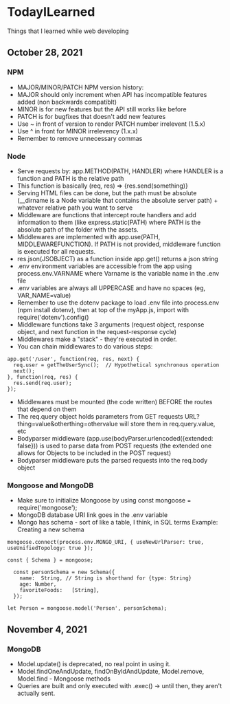 # TodayILearned
Things that I learned while web developing

## October 28, 2021
### NPM
- MAJOR/MINOR/PATCH NPM version history:
- MAJOR should only increment when API has incompatible features added (non backwards compatiblt)
- MINOR is for new features but the API still works like before
- PATCH is for bugfixes that doesn't add new features
- Use ~ in front of version to render PATCH number irrelevent (1.5.x)
- Use ^ in front for MINOR irrelevency (1.x.x)
- Remember to remove unnecessary commas

### Node
- Serve requests by: app.METHOD(PATH, HANDLER) where HANDLER is a function and PATH is the relative path
- This function is basically (req, res) => {res.send(something)}
- Serving HTML files can be done, but the path must be absolute (__dirname is a Node variable that contains the absolute server path) + whatever relative path you want to serve
- Middleware are functions that intercept route handlers and add information to them (like express.static(PATH) where PATH is the absolute path of the folder with the assets.
- Middlewares are implemented with app.use(PATH, MIDDLEWAREFUNCTION). If PATH is not provided, middleware function is executed for all requests.
- res.json(JSOBJECT) as a function inside app.get() returns a json string
- .env environment variables are accessible from the app using process.env.VARNAME where Varname is the variable name in the .env file
- .env variables are always all UPPERCASE and have no spaces (eg, VAR_NAME=value)
- Remember to use the dotenv package to load .env file into process.env (npm install dotenv), then at top of the myApp.js, import with require('dotenv').config()
- Middleware functions take 3 arguments (request object, response object, and next function in the request-response cycle)
- Middlewares make a "stack" - they're executed in order.
- You can chain middlewares to do various steps:
```
app.get('/user', function(req, res, next) {
  req.user = getTheUserSync();  // Hypothetical synchronous operation
  next();
}, function(req, res) {
  res.send(req.user);
});
```
- Middlewares must be mounted (the code written) BEFORE the routes that depend on them
- The req.query object holds parameters from GET requests URL?thing=value&otherthing=othervalue will store them in req.query.value, etc
- Bodyparser middleware (app.use(bodyParser.urlencoded({extended: false})) is used to parse data from POST requests (the extended one allows for Objects to be included in the POST request)
- Bodyparser middleware puts the parsed requests into the req.body object

### Mongoose and MongoDB
- Make sure to initialize Mongoose by using const mongoose = require('mongoose');
- MongoDB database URI link goes in the .env variable
- Mongo has schema - sort of like a table, I think, in SQL terms
Example: Creating a new schema
```
mongoose.connect(process.env.MONGO_URI, { useNewUrlParser: true, useUnifiedTopology: true });

const { Schema } = mongoose;

  const personSchema = new Schema({
    name:  String, // String is shorthand for {type: String}
    age: Number,
    favoriteFoods:   [String],
  });

let Person = mongoose.model('Person', personSchema);
```

## November 4, 2021

### MongoDB
- Model.update() is deprecated, no real point in using it.
- Model.findOneAndUpdate, findOnByIdAndUpdate, Model.remove, Model.find - Mongoose methods
- Queries are built and only executed with .exec() -> until then, they aren't actually sent.
